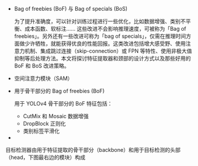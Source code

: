 

+ Bag of freebies (BoF) 与 Bag of specials (BoS)

  为了提升准确度，可以针对训练过程进行一些优化，比如数据增强、类别不平衡、成本函数、软标注…… 这些改进不会影响推理速度，可被称为「Bag of freebies」。另外还有一些改进可称为「bag of specials」，仅需在推理时间方面做少许牺牲，就能获得优良的性能回报。这类改进包括增大感受野、使用注意力机制、集成跳过连接（skip-connection）或 FPN 等特性、使用非极大值抑制等后处理方法。本文将探讨特征提取器和颈部的设计方式以及那些好用的 BoF 和 BoS 改进策略。

  

+ 空间注意力模块（SAM）

+ 用于骨干部分的 Bag of freebies (BoF)

  用于 YOLOv4 骨干部分的 BoF 特征包括：

  - CutMix 和 Mosaic 数据增强
  - DropBlock 正则化
  - 类别标签平滑化

+ 

目标检测器由用于特征提取的骨干部分（backbone）和用于目标检测的头部（head，下图最右边的模块）构成

